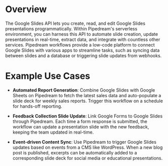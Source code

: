 # Overview

The Google Slides API lets you create, read, and edit Google Slides presentations programmatically. Within Pipedream's serverless environment, you can harness this API to automate slide creation, update presentations in real-time, extract data, and integrate with countless other services. Pipedream workflows provide a low-code platform to connect Google Slides with various apps to streamline tasks, such as syncing data between slides and a database or triggering slide updates from webhooks.

# Example Use Cases

- **Automated Report Generation**: Combine Google Slides with Google Sheets on Pipedream to fetch the latest sales data and auto-populate a slide deck for weekly sales reports. Trigger this workflow on a schedule for hands-off reporting.

- **Feedback Collection Slide Update**: Link Google Forms to Google Slides through Pipedream. Each time a form response is submitted, the workflow can update a presentation slide with the new feedback, keeping the team updated in real-time.

- **Event-driven Content Sync**: Use Pipedream to trigger Google Slides updates based on events from a CMS like WordPress. When a new blog post is published, excerpts can be automatically added to a corresponding slide deck for social media or educational presentations.
